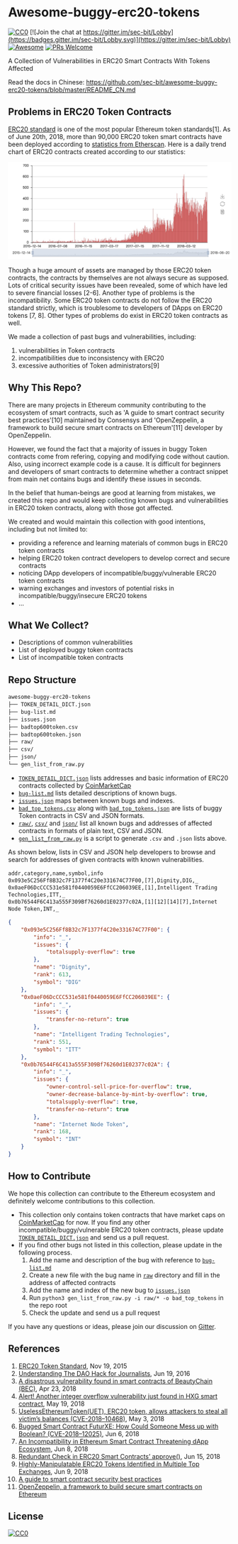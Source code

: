 

# Awesome-buggy-erc20-tokens
[![CC0](http://mirrors.creativecommons.org/presskit/buttons/88x31/svg/cc-zero.svg)](https://creativecommons.org/publicdomain/zero/1.0/)
[![Join the chat at https://gitter.im/sec-bit/Lobby](https://badges.gitter.im/sec-bit/Lobby.svg)](https://gitter.im/sec-bit/Lobby)
[![Awesome](https://cdn.rawgit.com/sindresorhus/awesome/d7305f38d29fed78fa85652e3a63e154dd8e8829/media/badge.svg)](https://github.com/sindresorhus/awesome)
[![PRs Welcome](https://img.shields.io/badge/PRs-welcome-brightgreen.svg?style=flat-square)](http://makeapullrequest.com)

A Collection of Vulnerabilities in ERC20 Smart Contracts With Tokens Affected

Read the docs in Chinese: https://github.com/sec-bit/awesome-buggy-erc20-tokens/blob/master/README_CN.md

## Problems in ERC20 Token Contracts

[ERC20 standard](https://github.com/ethereum/EIPs/blob/master/EIPS/eip-20.md) is one of the most popular Ethereum token standards[1]. As of June 20th, 2018, more than 90,000 ERC20 token smart contracts have been deployed according to [statistics from Etherscan](https://etherscan.io/tokens). Here is a daily trend chart of ERC20 contracts created according to our statistics:

![ERC20 Contracts Created on main Ethereum network every day](img/erc20-creation.jpeg)

Though a huge amount of assets are managed by those ERC20 token contracts, the contracts by themselves are not always secure as supposed. Lots of critical security issues have been revealed,  some of which have led to severe financial losses [2-6]. Another type of problems is the incompatibility. Some ERC20 token contracts do not follow the ERC20 standard strictly, which is troublesome to developers of DApps on ERC20 tokens [7, 8]. Other types of problems do exist in ERC20 token contracts as well.

We made a collection of past bugs and vulnerabilities, including:

1. vulnerabilities in Token contracts
2. incompatibilities due to inconsistency with ERC20
3. excessive authorities of Token administrators[9]

## Why This Repo?

There are many projects in Ethereum community contributing to the ecosystem of smart contracts, such as 'A guide to smart contract security best practices'[10] maintained by Consensys and 'OpenZeppelin, a framework to build secure smart contracts on Ethereum'[11] developer by OpenZeppelin.

However, we found the fact that a majority of issues in buggy Token contracts come from refering, copying and modifying code without caution. Also, using incorrect example code is a cause. It is difficult for beginners and developers of smart contracts to determine whether a contract snippet from main net contains bugs and identify these issues in seconds.

In the belief that human-beings are good at learning from mistakes, we created this repo and would keep collecting known bugs and vulnerabilities in ERC20 token contracts, along with those got affected.

We created and would maintain this collection with good intentions, including but not limited to:

- providing a reference and learning materials of common bugs in ERC20 token contracts
- helping ERC20 token contract developers to develop correct and secure contracts
- noticing DApp developers of incompatible/buggy/vulnerable ERC20 token contracts
- warning exchanges and investors of potential risks in incompatible/buggy/insecure ERC20 tokens
- ...

## What We Collect?

+ Descriptions of common vulnerabilities
+ List of deployed buggy token contracts
+ List of incompatible token contracts

## Repo Structure

```bash
awesome-buggy-erc20-tokens
├── TOKEN_DETAIL_DICT.json
├── bug-list.md
├── issues.json
├── badtop600token.csv
├── badtop600token.json
├── raw/
├── csv/
├── json/
└── gen_list_from_raw.py
```

- [`TOKEN_DETAIL_DICT.json`](TOKEN_DETAIL_DICT.json) lists addresses and basic information of ERC20 contracts collected by [CoinMarketCap](https://coinmarketcap.com/tokens/)
- [`bug-list.md`](bug-list.md) lists detailed descriptions of known bugs.
- [`issues.json`](issues.json) maps between known bugs and indexes.
- [`bad_top_tokens.csv`](bad_top_tokens.csv) along with [`bad_top_tokens.json`](bad_top_tokens.json) are lists of buggy Token contracts in CSV and JSON formats.
-  [`raw/`](raw), [`csv/`](csv) and [`json/`](json) list all known bugs and addresses of affected contracts in formats of plain text, CSV and JSON.
- [`gen_list_from_raw.py`](gen_list_from_raw.py) is a script to generate ```.csv``` and ```.json``` lists above.

As shown below, lists in CSV and JSON help developers to browse and search for addresses of given contracts with known vulnerabilities.

```csv
addr,category,name,symbol,info
0x093e5C256Ff8B32c7F1377f4C20e331674C77F00,[7],Dignity,DIG,_
0x0aeF06DcCCC531e581f0440059E6FfCC206039EE,[1],Intelligent Trading Technologies,ITT,_
0x0b76544F6C413a555F309Bf76260d1E02377c02A,[1][12][14][7],Internet Node Token,INT,_
```

```json
{
    "0x093e5C256Ff8B32c7F1377f4C20e331674C77F00": {
        "info": "_",
        "issues": {
            "totalsupply-overflow": true
        },
        "name": "Dignity",
        "rank": 613,
        "symbol": "DIG"
    },
    "0x0aeF06DcCCC531e581f0440059E6FfCC206039EE": {
        "info": "_",
        "issues": {
            "transfer-no-return": true
        },
        "name": "Intelligent Trading Technologies",
        "rank": 551,
        "symbol": "ITT"
    },
    "0x0b76544F6C413a555F309Bf76260d1E02377c02A": {
        "info": "_",
        "issues": {
            "owner-control-sell-price-for-overflow": true,
            "owner-decrease-balance-by-mint-by-overflow": true,
            "totalsupply-overflow": true,
            "transfer-no-return": true
        },
        "name": "Internet Node Token",
        "rank": 168,
        "symbol": "INT"
    }
}
```

## How to Contribute

We hope this collection can contribute to the Ethereum ecosystem and definitely welcome contributions to this collection.

- This collection only contains token contracts that have market caps on [CoinMarketCap](https://coinmarketcap.com/) for now. If you find any other incompatible/buggy/vulnerable ERC20 token contracts, please update [`TOKEN_DETAIL_DICT.json`](TOKEN_DETAIL_DICT.json) and send us a pull request.
- If you find other bugs not listed in this collection, please update in the following process.
  1. Add the name and description of the bug with reference to [`bug-list.md`](bug-list.md)
  2. Create a new file with the bug name in [`raw`](raw) directory and fill in the address of affected contracts
  3. Add the name and index of the new bug to [`issues.json`](issues.json)
  4. Run `python3 gen_list_from_raw.py -i raw/* -o bad_top_tokens` in the repo root
  5. Check the update and send us a pull request

If you have any questions or ideas, please join our discussion on [Gitter](https://gitter.im/sec-bit/Lobby).

## References

1. [ERC20 Token Standard](https://github.com/ethereum/EIPs/blob/master/EIPS/eip-20.md), Nov 19, 2015
2. [Understanding The DAO Hack for Journalists](https://medium.com/@pullnews/understanding-the-dao-hack-for-journalists-2312dd43e993), Jun 19, 2016
3. [A disastrous vulnerability found in smart contracts of BeautyChain (BEC)](https://medium.com/secbit-media/a-disastrous-vulnerability-found-in-smart-contracts-of-beautychain-bec-dbf24ddbc30e), Apr 23, 2018
4. [Alert! Another integer overflow vulnerability just found in HXG smart contract](https://medium.com/secbit-media/alert-another-integer-overflow-vulnerability-just-found-in-hxg-smart-contract-ff2f69fdd242), May 19, 2018
5. [UselessEthereumToken(UET), ERC20 token, allows attackers to steal all victim’s balances (CVE-2018–10468)](https://medium.com/coinmonks/uselessethereumtoken-uet-erc20-token-allows-attackers-to-steal-all-victims-balances-543d42ac808e), May 3, 2018
6. [Bugged Smart Contract FuturXE: How Could Someone Mess up with Boolean? (CVE-2018–12025)](https://medium.com/secbit-media/bugged-smart-contract-f-e-how-could-someone-mess-up-with-boolean-d2251defd6ff), Jun 6, 2018
7. [An Incompatibility in Ethereum Smart Contract Threatening dApp Ecosystem](https://medium.com/loopring-protocol/an-incompatibility-in-smart-contract-threatening-dapp-ecosystem-72b8ca5db4da), Jun 8, 2018
8. [Redundant Check in ERC20 Smart Contracts’ approve()](https://medium.com/secbit-media/redundant-check-in-erc20-smart-contracts-approve-5a675bb88261), Jun 15, 2018
9. [Highly-Manipulatable ERC20 Tokens Identified in Multiple Top Exchanges](https://medium.com/@peckshield/highly-manipulatable-erc20-tokens-identified-in-multiple-top-exchanges-including-binance-d158deab4b9a), Jun 9, 2018
10. [A guide to smart contract security best practices](https://github.com/ConsenSys/smart-contract-best-practices)
11. [OpenZeppelin, a framework to build secure smart contracts on Ethereum](https://github.com/OpenZeppelin/openzeppelin-solidity)

## License

[![CC0](http://mirrors.creativecommons.org/presskit/buttons/88x31/svg/cc-zero.svg)](https://creativecommons.org/publicdomain/zero/1.0/)
